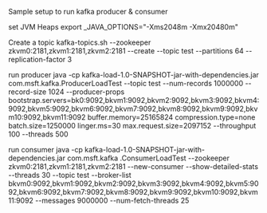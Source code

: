 Sample setup to run kafka producer & consumer


set JVM Heaps
  export _JAVA_OPTIONS="-Xms2048m -Xmx20480m"


Create a topic
  kafka-topics.sh --zookeeper zkvm0:2181,zkvm1:2181,zkvm2:2181 --create 
  --topic test --partitions 64 --replication-factor 3

run producer
   java -cp kafka-load-1.0-SNAPSHOT-jar-with-dependencies.jar com.msft.kafka.ProducerLoadTest --topic test --num-records 1000000 --record-size 1024 --producer-props bootstrap.servers=bk0:9092,bkvm1:9092,bkvm2:9092,bkvm3:9092,bkvm4:9092,bkvm5:9092,bkvm6:9092,bkvm7:9092,bkvm8:9092,bkvm9:9092,bkvm10:9092,bkvm11:9092 buffer.memory=25165824 compression.type=none batch.size=1250000 linger.ms=30 max.request.size=2097152 --throughput 100 --threads 500


run consumer
   java -cp kafka-load-1.0-SNAPSHOT-jar-with-dependencies.jar com.msft.kafka
   .ConsumerLoadTest --zookeeper zkvm0:2181,zkvm1:2181,zkvm2:2181 --new-consumer --show-detailed-stats --threads 30 --topic test --broker-list bkvm0:9092,bkvm1:9092,bkvm2:9092,bkvm3:9092,bkvm4:9092,bkvm5:9092,bkvm6:9092,bkvm7:9092,bkvm8:9092,bkvm9:9092,bkvm10:9092,bkvm11:9092 --messages 9000000 --num-fetch-threads 25